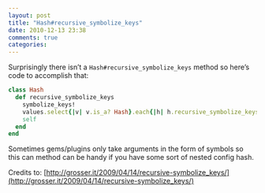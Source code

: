 ```yaml
---
layout: post
title: "Hash#recursive_symbolize_keys"
date: 2010-12-13 23:38
comments: true
categories: 
---
```


Surprisingly there isn’t a `Hash#recursive_symbolize_keys` method so here’s code to accomplish that:

```ruby
class Hash
  def recursive_symbolize_keys
    symbolize_keys!
    values.select{|v| v.is_a? Hash}.each{|h| h.recursive_symbolize_keys}
    self
  end
end
```

Sometimes gems/plugins only take arguments in the form of symbols so this can method can be handy if you have some
sort of nested config hash.

Credits to: [http://grosser.it/2009/04/14/recursive-symbolize_keys/](http://grosser.it/2009/04/14/recursive-symbolize_keys/)



